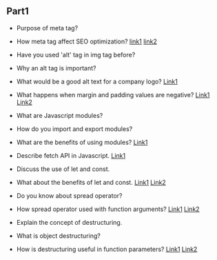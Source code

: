 ## Part1

- Purpose of meta tag?
- How meta tag affect SEO optimization?
[link1](https://www.tutorialspoint.com/html/html_meta_tags.htm)
[link2](https://www.searchenginejournal.com/important-tags-seo/156440/)

- Have you used 'alt' tag in img tag before?
- Why an alt tag is important?
- What would be a good alt text for a company logo?
[Link1](https://developer.mozilla.org/en-US/docs/Web/API/HTMLImageElement/alt)

- What happens when margin and padding values are negative?
[Link1](https://blog.shimin.io/are-css-negative-margins-bad-practice/)
[Link2](https://stackoverflow.com/questions/4973988/why-does-css-not-support-negative-padding)

- What are Javascript modules?
- How do you import and export modules?
- What are the benefits of using modules?
[Link1](https://www.turing.com/kb/javascript-modules)

- Describe fetch API in Javascript.
[Link1](https://www.tutorialspoint.com/javascript/javascript_fetch_api.htm)

- Discuss the use of let and const.
- What about the benefits of let and const.
[Link1](https://www.greatfrontend.com/questions/quiz/what-are-the-differences-between-variables-created-using-let-var-or-const)
[Link2](https://medium.com/swlh/the-difference-of-var-vs-let-vs-const-in-javascript-abe37e214d66)

- Do you know about spread operator?
- How spread operator used with function arguments?
[Link1](https://developer.mozilla.org/en-US/docs/Web/JavaScript/Reference/Operators/Spread_syntax#spread_in_function_calls)
[Link2](https://www.tutorialspoint.com/javascript/javascript_spread_operator.htm)

- Explain the concept of destructuring.
- What is object destructuring?
- How is destructuring useful in function parameters?
[Link1](https://www.tutorialspoint.com/javascript/javascript_destructuring_assignment.htm)
[Link2](https://developer.mozilla.org/en-US/docs/Web/JavaScript/Reference/Operators/Destructuring_assignment)
